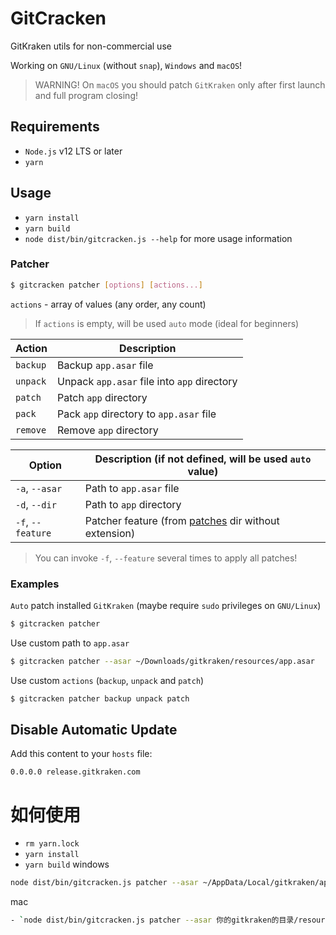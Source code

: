 # GitCracken

GitKraken utils for non-commercial use

Working on `GNU/Linux` (without `snap`), `Windows` and `macOS`!

> WARNING! On `macOS` you should patch `GitKraken` only after first launch and full program closing!

## Requirements

- `Node.js` v12 LTS or later
- `yarn`

## Usage

- `yarn install`
- `yarn build`
- `node dist/bin/gitcracken.js --help` for more usage information

### Patcher

```bash
$ gitcracken patcher [options] [actions...]
```

`actions` - array of values (any order, any count)

> If `actions` is empty, will be used `auto` mode (ideal for beginners)

| Action   | Description                                 |
|----------|---------------------------------------------|
| `backup` | Backup `app.asar` file                      |
| `unpack` | Unpack `app.asar` file into `app` directory |
| `patch`  | Patch `app` directory                       |
| `pack`   | Pack `app` directory to `app.asar` file     |
| `remove` | Remove `app` directory                      |

| Option            | Description (if not defined, will be used `auto` value)         |
|-------------------|-----------------------------------------------------------------|
| `-a`, `--asar`    | Path to `app.asar` file                                         |
| `-d`, `--dir`     | Path to `app` directory                                         |
| `-f`, `--feature` | Patcher feature (from [patches](patches) dir without extension) |

> You can invoke `-f`, `--feature` several times to apply all patches!

### Examples

`Auto` patch installed `GitKraken` (maybe require `sudo` privileges on `GNU/Linux`)

```bash
$ gitcracken patcher
```

Use custom path to `app.asar`

```bash
$ gitcracken patcher --asar ~/Downloads/gitkraken/resources/app.asar
```

Use custom `actions` (`backup`, `unpack` and `patch`)

```bash
$ gitcracken patcher backup unpack patch
```

## Disable Automatic Update

Add this content to your `hosts` file:

```text
0.0.0.0 release.gitkraken.com
```
# 如何使用
- `rm yarn.lock`
- `yarn install`
- `yarn build`
windows 
```bash
node dist/bin/gitcracken.js patcher --asar ~/AppData/Local/gitkraken/app-6.5.0/resources/app.asar`
```
mac 
```bash
- `node dist/bin/gitcracken.js patcher --asar 你的gitkraken的目录/resources/app.asar`
```
